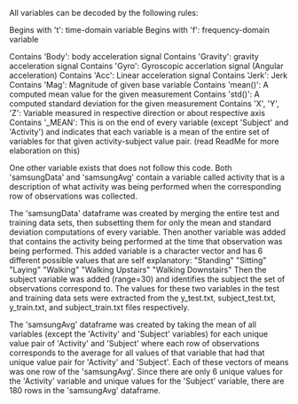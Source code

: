 
All variables can be decoded by the following rules:

Begins with 't': time-domain variable
Begins with 'f': frequency-domain variable

Contains 'Body': body acceleration signal
Contains 'Gravity': gravity acceleration signal
Contains 'Gyro': Gyroscopic accerlation signal (Angular acceleration)
Contains 'Acc': Linear acceleration signal
Contains 'Jerk': Jerk
Contains 'Mag': Magnitude of given base variable
Contains 'mean()': A computed mean value for the given measurement
Contains 'std()': A computed standard deviation for the given measurement
Contains 'X', 'Y', 'Z': Variable measured in respective direction or about respective axis
Contains '_MEAN': This is on the end of every variable (except 'Subject' and 'Activity') and indicates that each variable is a mean of the entire set of variables for that given activity-subject value pair. (read ReadMe for more elaboration on this)

One other variable exists that does not follow this code. Both 'samsungData' and 'samsungAvg' contain a variable called activity that is a description of what activity was being performed when the corresponding row of observations was collected. 


The 'samsungData' dataframe was created by merging the entire test and training data sets, then subsetting them for only the mean and standard deviation computations of every variable. Then another variable was added that contains the activity being performed at the time that observation was being performed. This added variable is a character vector and has 6 different possible values that are self explanatory:
"Standing"
"Sitting"
"Laying"
"Walking"
"Walking Upstairs"
"Walking Downstairs"
Then the subject variable was added (range=30) and identifies the subject the set of observations correspond to.
The values for these two variables in the test and training data sets were extracted from the y_test.txt, subject_test.txt, y_train.txt, and subject_train.txt files respectively.

The 'samsungAvg' dataframe was created by taking the mean of all variables (except the 'Activity' and 'Subject' variables) for each unique value pair of 'Activity' and 'Subject' where each row of observations corresponds to the average for all values of that variable that had that unique value pair for 'Activity' and 'Subject'. Each of these vectors of means was one row of the 'samsungAvg'. Since there are only 6 unique values for the 'Activity' variable and unique values for the 'Subject' variable, there are 180 rows in the 'samsungAvg' dataframe.